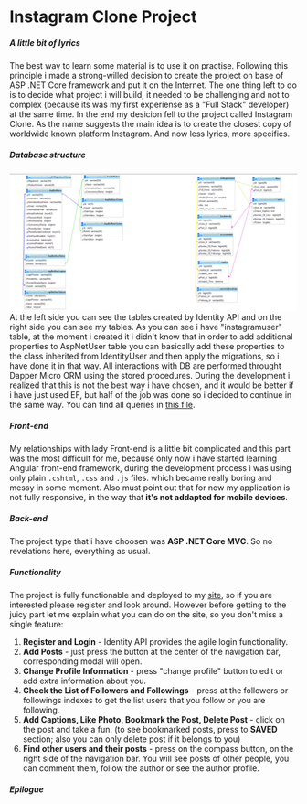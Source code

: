 # Instagram Clone Project
##### A little bit of lyrics
The best way to learn some material is to use it on practise. Following this principle i made a strong-willed decision to create the project on base of ASP .NET Core framework and put it on the Internet. The one thing left to do is to decide what project i will build, it needed to be challenging and not to complex (because its was my first experiense as a "Full Stack" developer) at the same time. In the end my desicion fell to the project called Instagram Clone. As the name suggests the main idea is to create the closest copy of worldwide known platform Instagram. And now less lyrics, more specifics.
##### Database structure
![DB schema](wwwroot/Pics/ic-diagram.png)
At the left side you can see the tables created by Identity API and on the right side you can see my tables. As you can see i have "instagramuser" table, at the moment i created it i didn't know that in order to add additional properties to AspNetUser table you can basically add these properties to the class inherited from IdentityUser and then apply the migrations, so i have done it in that way. All interactions with DB are performed throught Dapper Micro ORM using the stored procedures. During the development i realized that this is not the best way i have chosen, and it would be better if i have just used EF, but half of the job was done so i decided to continue in the same way. You can find all queries in [this file](DBQueries.sql).
##### Front-end 
My relationships with lady Front-end is a little bit complicated and this part was the most difficult for me, because only now i have started learning Angular front-end framework, during the development process i was using only plain `.cshtml`, `.css` and `.js` files. which became really boring and messy in some moment. Also must point out that for now my application is not fully responsive, in the way that **it's not addapted for mobile devices**.
##### Back-end
The project type that i have choosen was **ASP .NET Core MVC**. So no revelations here, everything as usual.
##### Functionality
The project is fully functionable and deployed to my [site](https://www.liveofaperson.com), so if you are interested please register and look around. However before getting to the juicy part let me explain what you can do on the site, so you don't miss a single feature:
1. **Register and Login** - Identity API provides the agile login functionality.
2. **Add Posts** - just press the button at the center of the navigation bar, corresponding modal will open.
3. **Change Profile Information** - press "change profile" button to edit or add extra information about you.
4. **Check the List of Followers and Followings** - press at the followers or followings indexes to get the list users that you follow or you are following.
5. **Add Captions, Like Photo, Bookmark the Post, Delete Post** - click on the post and take a fun. (to see bookmarked posts, press to **SAVED** section; also you can only delete post if it belongs to you)
6. **Find other users and their posts** - press on the compass button, on the right side of the navigation bar. You will see posts of other people, you can comment them, follow the author or see the author profile.
##### Epilogue


